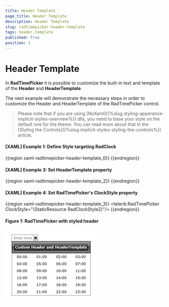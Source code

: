 ```yaml
---
title: Header Template
page_title: Header Template
description: Header Template
slug: radtimepicker-header-template
tags: header,template
published: True
position: 1
---
```


# Header Template

In __RadTimePicker__ it is possible to customize the built-in text and template of the __Header__ and __HeaderTemplate__.        

The next example will demonstrate the necessary steps in order to customize the Header and HeaderTemplate of the RadTimePicker control. 

> Please note that if you are using [NoXaml]({%slug styling-apperance-implicit-styles-overview%}) dlls, you need to base your style on the default one for the theme. You can read more about that in the [Styling the Controls]({%slug implicit-styles-styling-the-controls%}) article.      

#### __[XAML] Example 1: Define Style targeting RadClock__

{{region xaml-radtimepicker-header-template_0}}
	<Style x:Key="RadClockStyle" TargetType="telerik:RadClock" >
	
	</Style>
{{endregion}}

#### __[XAML] Example 2: Set Header property__

{{region xaml-radtimepicker-header-template_1}}
	<Style x:Key="RadClockStyle1" TargetType="telerik:RadClock" >
		<Setter Property="Header" Value="Custom Header and HeaderTemplate"/>
	</Style>
{{endregion}}

#### __[XAML] Example 3: Set HeaderTemplate property__

{{region xaml-radtimepicker-header-template_2}}
	<Style x:Key="RadClockStyle2" TargetType="telerik:RadClock" >
		<Setter Property="Header" Value="Custom Header and HeaderTemplate"/>
		<Setter Property="HeaderTemplate">
			<Setter.Value>
				<DataTemplate>
					<Border BorderBrush="White" BorderThickness="1" Margin="3">
						<TextBlock Text="{Binding}" Margin="5"/>
					</Border>
				</DataTemplate>
			</Setter.Value>
		</Setter>
	</Style>
{{endregion}}

#### __[XAML] Example 4: Set RadTimePicker's ClockStyle property__

{{region xaml-radtimepicker-header-template_3}}
	<telerik:RadTimePicker ClockStyle="{StaticResource RadClockStyle2}"/>
{{endregion}}

#### __Figure 1: RadTimePicker with styled header__

![radtimepicker-header-template-1](images/radtimepicker-header-template-1.png)
